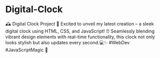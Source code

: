 # Digital-Clock
🕰️ Digital Clock Project 🚀  Excited to unveil my latest creation – a sleek digital clock using HTML, CSS, and JavaScript! ⏰ Seamlessly blending vibrant design elements with real-time functionality, this clock not only looks stylish but also updates every second.💻✨ #WebDev #JavaScriptMagic 🚀
